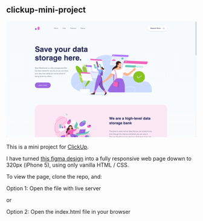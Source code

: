 ## clickup-mini-project

![ClickUp Mini Project Cover Photo](./images/cover.png)

This is a mini project for [ClickUp](https://clickup.com/about).

I have turned [this figma design](https://www.figma.com/file/qNLG2DvzowucTvhyYoM6KB/HTML-and-CSS-Engineer-Mini-Project) into a fully responsive web page dowwn to 320px (iPhone 5), using only vanilla HTML / CSS.

To view the page, clone the repo, and:

Option 1: Open the file with live server

or

Option 2: Open the index.html file in your browser
